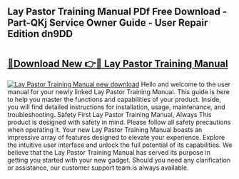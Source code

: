 ## Lay Pastor Training Manual PDf Free Download - Part-QKj Service Owner Guide - User Repair Edition dn9DD

# <h2><a href="http://bc11059.oget.top/?id=Lay+Pastor+Training+Manual">🔗Download New 👉🔴 Lay Pastor Training Manual</a></h2>

[![Lay Pastor Training Manual new download](https://i.imgur.com/5g1atiW.png)](http://bc11059.oget.top/?id=Lay+Pastor+Training+Manual)
Hello and welcome to the user manual for your newly linked Lay Pastor Training Manual. This guide is here to help you master the functions and capabilities of your product. Inside, you will find detailed instructions for installation, usage, maintenance, and troubleshooting. Safety First Lay Pastor Training Manual, Always This product is designed with safety in mind. Please follow all safety precautions when operating it. Your new Lay Pastor Training Manual boasts an impressive array of features designed to elevate your experience. Explore the intuitive user interface and unlock the full potential of its capabilities. We believe that the Lay Pastor Training Manual has served its purpose in getting you started with your new gadget. Should you need any clarification or assistance, our customer support team is always available.
